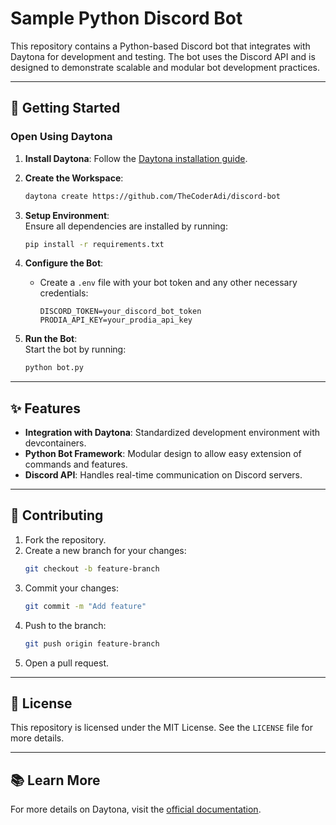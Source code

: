 # Sample Python Discord Bot

This repository contains a Python-based Discord bot that integrates with Daytona for development and testing. The bot uses the Discord API and is designed to demonstrate scalable and modular bot development practices.

---

## 🚀 Getting Started

### Open Using Daytona

1. **Install Daytona**: Follow the [Daytona installation guide](https://www.daytona.io/docs/installation/installation/).

2. **Create the Workspace**:

   ```bash
   daytona create https://github.com/TheCoderAdi/discord-bot
   ```

3. **Setup Environment**:  
   Ensure all dependencies are installed by running:

   ```bash
   pip install -r requirements.txt
   ```

4. **Configure the Bot**:

   - Create a `.env` file with your bot token and any other necessary credentials:
     ```
     DISCORD_TOKEN=your_discord_bot_token
     PRODIA_API_KEY=your_prodia_api_key
     ```

5. **Run the Bot**:  
   Start the bot by running:
   ```bash
   python bot.py
   ```

---

## ✨ Features

- **Integration with Daytona**: Standardized development environment with devcontainers.
- **Python Bot Framework**: Modular design to allow easy extension of commands and features.
- **Discord API**: Handles real-time communication on Discord servers.

---

## 🤝 Contributing

1. Fork the repository.
2. Create a new branch for your changes:
   ```bash
   git checkout -b feature-branch
   ```
3. Commit your changes:
   ```bash
   git commit -m "Add feature"
   ```
4. Push to the branch:
   ```bash
   git push origin feature-branch
   ```
5. Open a pull request.

---

## 📜 License

This repository is licensed under the MIT License. See the `LICENSE` file for more details.

---

## 📚 Learn More

For more details on Daytona, visit the [official documentation](https://www.daytona.io/docs).
